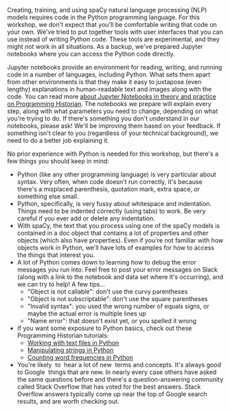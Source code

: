 Creating, training, and using spaCy natural language processing (NLP) models requires code in the Python programming language. For this workshop, we don't expect that you'll be comfortable writing that code on your own. We've tried to put together tools with user interfaces that you can use instead of writing Python code. These tools are experimental, and they might not work in all situations. As a backup, we've prepared Jupyter notebooks where you can access the Python code directly.

Jupyter notebooks provide an environment for reading, writing, and running code in a number of languages, including Python. What sets them apart from other environments is that they make it easy to juxtapose (even lengthy) explanations in human-readable text and images along with the code. You can read more [about Jupyter Notebooks in theory and practice on Programming Historian](https://programminghistorian.org/en/lessons/jupyter-notebooks). The notebooks we prepare will explain every step, along with what parameters you need to change, depending on what you're trying to do. If there's something you don't understand in our notebooks, please ask! We'll be improving them based on your feedback. If something isn't clear to you (regardless of your technical background), we need to do a better job explaining it.

No prior experience with Python is needed for this workshop, but there's a few things you should keep in mind:

* Python (like any other programming language) is very particular about syntax. Very often, when code doesn't run correctly, it's because there's a misplaced parenthesis, quotation mark, extra space, or something else small.
* Python, specifically, is very fussy about whitespace and indentation. Things need to be indented correctly (using tabs) to work. Be very careful if you ever add or delete any indentation.
* With spaCy, the text that you process using one of the spaCy models is contained in a doc object that contains a lot of properties and other objects (which also have properties). Even if you're not familiar with how objects work in Python, we'll have lots of examples for how to access the things that interest you.
* A lot of Python comes down to learning how to debug the error messages you run into. Feel free to post your error messages on Slack (along with a link to the notebook and data set where it's occurring), and we can try to help! A few tips...
    * "Object is not callable": don't use the curvy parentheses
    * "Object is not subscriptable": don't use the square parentheses
    * "Invalid syntax": you used the wrong number of equals signs, or maybe the actual error is multiple lines up
    * "Name error": that doesn't exist yet, or you spelled it wrong
*  If you want some exposure to Python basics, check out these Programming Historian tutorials:
    * [Working with text files in Python](https://programminghistorian.org/en/lessons/working-with-text-files)
    * [Manipulating strings in Python](https://programminghistorian.org/en/lessons/manipulating-strings-in-python)
    * [Counting word frequencies in Python](https://programminghistorian.org/en/lessons/counting-frequencies)
* You're likely  to  hear a lot of new  terms and concepts. It's always good to Google  things that are new. In nearly every case others have asked the same questions before and there's a question-answering community called Stack Overflow that has voted for the best answers. Stack Overflow answers typically come up near the top of Google search results, and are worth checking out.